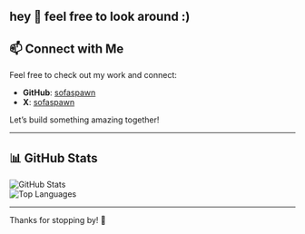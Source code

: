 hey 👋 feel free to look around :)
---
## 📫 Connect with Me
Feel free to check out my work and connect:
- **GitHub**: [sofaspawn](https://github.com/sofaspawn)  
- **X**:
[sofaspawn](https://x.com/sofaspawn)

Let’s build something amazing together!

---

## 📊 GitHub Stats
![GitHub Stats](https://github-readme-stats.vercel.app/api?username=sofaspawn&show_icons=true&theme=radical)  
![Top Languages](https://github-readme-stats.vercel.app/api/top-langs/?username=sofaspawn&layout=compact&theme=radical)

---

Thanks for stopping by! 🌟
